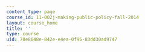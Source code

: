 ```yaml
---
content_type: page
course_id: 11-002j-making-public-policy-fall-2014
layout: course_home
title: ''
type: course
uid: 78e8648e-842e-e4ea-0f95-83dd30ad9747
---
```

